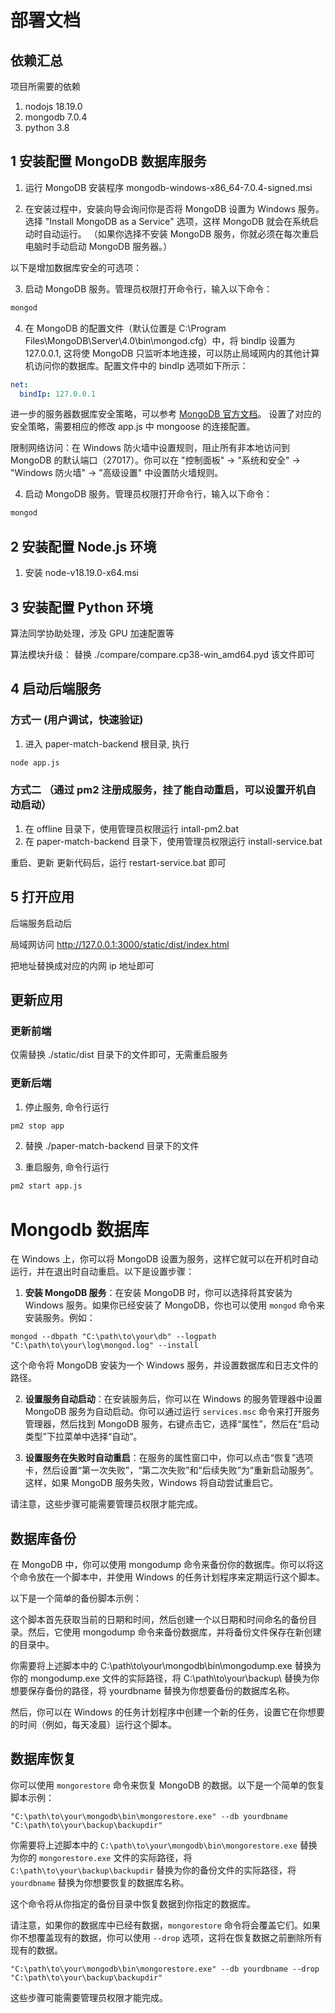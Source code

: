 # 部署文档

## 依赖汇总
项目所需要的依赖
1. nodojs 18.19.0
2. mongodb 7.0.4
3. python 3.8

## 1 安装配置 MongoDB 数据库服务

1. 运行 MongoDB 安装程序 mongodb-windows-x86_64-7.0.4-signed.msi

2. 在安装过程中，安装向导会询问你是否将 MongoDB 设置为 Windows 服务。选择 "Install MongoDB as a Service" 选项，这样 MongoDB 就会在系统启动时自动运行。
（如果你选择不安装 MongoDB 服务，你就必须在每次重启电脑时手动启动 MongoDB 服务器。）

以下是增加数据库安全的可选项：

3. 启动 MongoDB 服务。管理员权限打开命令行，输入以下命令：

```bash
mongod
```

4. 在 MongoDB 的配置文件（默认位置是 C:\Program Files\MongoDB\Server\4.0\bin\mongod.cfg）中，将 bindIp 设置为 127.0.0.1, 这将使 MongoDB 只监听本地连接，可以防止局域网内的其他计算机访问你的数据库。配置文件中的 bindIp 选项如下所示：

```yml
net:
  bindIp: 127.0.0.1
```

进一步的服务器数据库安全策略，可以参考 [MongoDB 官方文档](https://docs.mongodb.com/manual/administration/security-checklist/)。
设置了对应的安全策略，需要相应的修改 app.js 中 mongoose 的连接配置。

限制网络访问：在 Windows 防火墙中设置规则，阻止所有非本地访问到 MongoDB 的默认端口（27017）。你可以在 "控制面板" -> "系统和安全" -> "Windows 防火墙" -> "高级设置" 中设置防火墙规则。

4. 启动 MongoDB 服务。管理员权限打开命令行，输入以下命令：

```bash
mongod
```

## 2 安装配置 Node.js 环境
1. 安装 node-v18.19.0-x64.msi

## 3 安装配置 Python 环境 
算法同学协助处理，涉及 GPU 加速配置等

算法模块升级：
替换 ./compare/compare.cp38-win_amd64.pyd 该文件即可

## 4 启动后端服务
### 方式一 (用户调试，快速验证)
1. 进入 paper-match-backend 根目录, 执行

```bash
node app.js
```

### 方式二 （通过 pm2 注册成服务，挂了能自动重启，可以设置开机自动启动）
1. 在 offline 目录下，使用管理员权限运行 intall-pm2.bat
2. 在 paper-match-backend 目录下，使用管理员权限运行 install-service.bat

重启、更新
更新代码后，运行 restart-service.bat 即可

## 5 打开应用
后端服务启动后

局域网访问
http://127.0.0.1:3000/static/dist/index.html

把地址替换成对应的内网 ip 地址即可

## 更新应用

### 更新前端
仅需替换 ./static/dist 目录下的文件即可，无需重启服务

### 更新后端
1. 停止服务, 命令行运行
```bash
pm2 stop app
```

2. 替换 ./paper-match-backend 目录下的文件

3. 重启服务, 命令行运行
```bash
pm2 start app.js
```

# Mongodb 数据库

在 Windows 上，你可以将 MongoDB 设置为服务，这样它就可以在开机时自动运行，并在退出时自动重启。以下是设置步骤：

1. **安装 MongoDB 服务**：在安装 MongoDB 时，你可以选择将其安装为 Windows 服务。如果你已经安装了 MongoDB，你也可以使用 `mongod` 命令来安装服务。例如：

```shell
mongod --dbpath "C:\path\to\your\db" --logpath "C:\path\to\your\log\mongod.log" --install
```

这个命令将 MongoDB 安装为一个 Windows 服务，并设置数据库和日志文件的路径。

2. **设置服务自动启动**：在安装服务后，你可以在 Windows 的服务管理器中设置 MongoDB 服务为自动启动。你可以通过运行 `services.msc` 命令来打开服务管理器，然后找到 MongoDB 服务，右键点击它，选择“属性”，然后在“启动类型”下拉菜单中选择“自动”。

3. **设置服务在失败时自动重启**：在服务的属性窗口中，你可以点击“恢复”选项卡，然后设置“第一次失败”，“第二次失败”和“后续失败”为“重新启动服务”。这样，如果 MongoDB 服务失败，Windows 将自动尝试重启它。

请注意，这些步骤可能需要管理员权限才能完成。

## 数据库备份

在 MongoDB 中，你可以使用 mongodump 命令来备份你的数据库。你可以将这个命令放在一个脚本中，并使用 Windows 的任务计划程序来定期运行这个脚本。

以下是一个简单的备份脚本示例：

这个脚本首先获取当前的日期和时间，然后创建一个以日期和时间命名的备份目录。然后，它使用 mongodump 命令来备份数据库，并将备份文件保存在新创建的目录中。

你需要将上述脚本中的 C:\path\to\your\mongodb\bin\mongodump.exe 替换为你的 mongodump.exe 文件的实际路径，将 C:\path\to\your\backup\ 替换为你想要保存备份的路径，将 yourdbname 替换为你想要备份的数据库名称。

然后，你可以在 Windows 的任务计划程序中创建一个新的任务，设置它在你想要的时间（例如，每天凌晨）运行这个脚本。

## 数据库恢复

你可以使用 `mongorestore` 命令来恢复 MongoDB 的数据。以下是一个简单的恢复脚本示例：

```shell
"C:\path\to\your\mongodb\bin\mongorestore.exe" --db yourdbname "C:\path\to\your\backup\backupdir"
```

你需要将上述脚本中的 `C:\path\to\your\mongodb\bin\mongorestore.exe` 替换为你的 `mongorestore.exe` 文件的实际路径，将 `C:\path\to\your\backup\backupdir` 替换为你的备份文件的实际路径，将 `yourdbname` 替换为你想要恢复的数据库名称。

这个命令将从你指定的备份目录中恢复数据到你指定的数据库。

请注意，如果你的数据库中已经有数据，`mongorestore` 命令将会覆盖它们。如果你不想覆盖现有的数据，你可以使用 `--drop` 选项，这将在恢复数据之前删除所有现有的数据。

```shell
"C:\path\to\your\mongodb\bin\mongorestore.exe" --db yourdbname --drop "C:\path\to\your\backup\backupdir"
```

这些步骤可能需要管理员权限才能完成。
